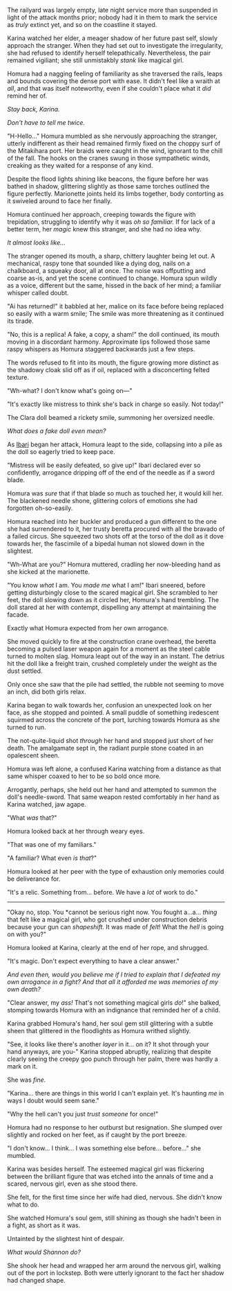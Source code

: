 The railyard was largely empty, late night service more than suspended in light of the attack months prior; nobody had it in them to mark the service as *truly* extinct yet, and so on the coastline it stayed.  

Karina watched her elder, a meager shadow of her future past self, slowly approach the stranger.  When they had set out to investigate the irregularity, she had refused to identify herself telepathically.  Nevertheless, the pair remained vigiliant; she still unmistakbly *stank* like magical girl.  

Homura had a nagging feeling of familiarity as she traversed the rails, leaps and bounds covering the dense port with ease.  It didn't feel like a wraith at *all*, and that was itself noteworthy, even if she couldn't place what it *did* remind her of.

*Stay back, Karina.*

*Don't have to tell me twice.*

"H-Hello..." Homura mumbled as she nervously approaching the stranger, utterly indifferent as their head remained firmly fixed on the choppy surf of the Mitakihara port.  Her braids were caught in the wind, ignorant to the chill of the fall.  The hooks on the cranes swung in those sympathetic winds, creaking as they waited for a response of any kind.  

Despite the flood lights shining like beacons, the figure before her was bathed in shadow, glittering slightly as those same torches outlined the figure perfectly.  Marionette joints held its limbs together, body contorting as it swiveled around to face her finally.  

Homura continued her approach, creeping towards the figure with trepidation, struggling to identify why it was *oh so familiar.*  If for lack of a better term, her *magic* knew this stranger, and she had no idea why.

*It almost looks like...*

The stranger opened its mouth, a sharp, chittery laughter being let out.  A mechanical, raspy tone that sounded like a dying dog, nails on a chalkboard, a squeaky door, all at once.  The noise was offputting and coarse as-is, and yet the scene continued to change.  Homura spun wildly as a voice, different but the same, hissed in the back of her mind; a familiar whisper called doubt.

"Ai has returned!" it babbled at her, malice on its face before being replaced so easily with a warm smile; The smile was more threatening as it continued its tirade.

"No, this is a replica!  A fake, a copy, a sham!" the doll continued, its mouth moving in a discordant harmony.  Approximate lips followed those same raspy whispers as Homura staggered backwards just a few steps.

The words refused to fit into its mouth, the figure growing more distinct as the shadowy cloak slid off as if oil, replaced with a disconcerting felted texture.

"Wh-what?  I don't know what's going on—"

"It's exactly like mistress to think she's back in charge so easily.  Not today!"

The Clara doll beamed a rickety smile, summoning her oversized needle.  

*What does a fake doll even mean?*

As [Ibari](https://wiki.puella-magi.net/Rebellion_Material_Book#:~:text=Ibari) began her attack, Homura leapt to the side, collapsing into a pile as the doll so eagerly tried to keep pace.

"Mistress will be easily defeated, so give up!" Ibari declared ever so confidently, arrogance dripping off of the end of the needle as if a sword blade.  

Homura was *sure* that if that blade so much as touched her, it would kill her.  The blackened needle shone, glittering colors of emotions she had forgotten oh-so-easily.

Homura reached into her buckler and produced a gun different to the one she had surrendered to it, her trusty beretta procured with all the bravado of a failed circus.  She squeezed two shots off at the torso of the doll as it dove towards her, the fascimile of a bipedal human not slowed down in the slightest.

"Wh-What are you?"  Homura muttered, cradling her now-bleeding hand as she kicked at the marionette.

"You know *what* I am.  You *made me* what I am!" Ibari sneered, before getting disturbingly close to the scared magical girl.  She scrambled to her feet, the doll slowing down as it circled her, Homura's hand trembling.  The doll stared at her with contempt, dispelling any attempt at maintaining the facade.  

Exactly what Homura expected from her own arrogance.

She moved quickly to fire at the construction crane overhead, the beretta becoming a pulsed laser weapon again for a moment as the steel cable turned to molten slag.  Homura leapt out of the way in an instant.  The detrius hit the doll like a freight train, crushed completely under the weight as the dust settled.  

Only once she saw that the pile had settled, the rubble not seeming to move an inch, did both girls relax.

Karina began to walk towards her, confusion an unexpected look on her face, as she stopped and pointed.  A small puddle of something iredescent squirmed across the concrete of the port, lurching towards Homura as she turned to run.

The not-quite-liquid shot *through* her hand and stopped just short of her death.  The amalgamate sept in, the radiant purple stone coated in an opalescent sheen.

Homura was left alone, a confused Karina watching from a distance as that same whisper coaxed to her to be so bold once more.  

Arrogantly, perhaps, she held out her hand and attempted to summon the doll's needle-sword.  That same weapon rested comfortably in her hand as Karina watched, jaw agape.

"What *was* that?"

Homura looked back at her through weary eyes.

"That was one of my familiars."

"A familiar?  What even *is that*?"

Homura looked at her peer with the type of exhaustion only memories could be deliverance for.

"It's a relic. Something from... before.  We have a *lot* of work to do."

---

"Okay no, stop.  You *cannot be serious right now.  You fought a...a... *thing* that felt like a magical girl, who got crushed under construction debris because your gun can *shapeshift*.  It was made of *felt*!   What the *hell* is going on with you?"

Homura looked at Karina, clearly at the end of her rope, and shrugged.

"It's magic.  Don't expect everything to have a clear answer."

*And even then, would you believe me if I tried to explain that I defeated my own arrogance in a fight?  And that all it afforded me was memories of my own death?*

"Clear answer, my *ass!*  That's not something magical girls *do*!" she balked, stomping towards Homura with an indignance that reminded her of a child.

Karina grabbed Homura's hand, her soul gem still glittering with a subtle sheen that glittered in the floodlights as Homura writhed slightly.

"See, it looks like there's another *layer* in it... on it?  It shot through your hand anyways, are you-" Karina stopped abruptly, realizing that despite clearly seeing the creepy goo punch through her palm, there was hardly a mark on it.

She was *fine*.

"Karina...  there are things in this world I can't explain yet.  It's haunting _me_ in ways I doubt would seem sane."

"Why the hell can't you just *trust someone* for once!"

Homura had no response to her outburst but resignation.  She slumped over slightly and rocked on her feet, as if caught by the port breeze.

"I don't know... I think... I was something else before... before..." she mumbled.

Karina was besides herself.  The esteemed magical girl was flickering between the brilliant figure that was etched into the annals of time and a scared, nervous girl, even as she stood there.

She felt, for the first time since her wife had died, nervous.  She didn't know what to do.

She watched Homura's soul gem, still shining as though she hadn't been in a fight, as short as it was.

Untainted by the slightest hint of despair.

*What would Shannon do?*

She shook her head and wrapped her arm around the nervous girl, walking out of the port in lockstep.  Both were utterly ignorant to the fact her shadow had changed shape.  <!-- --->